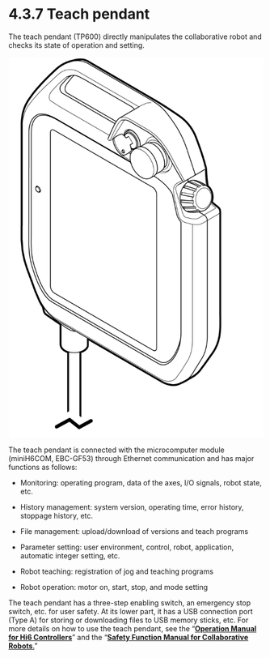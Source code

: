 # 4.3.7 Teach pendant

The teach pendant (TP600) directly manipulates the collaborative robot and checks its state of operation and setting.

![Figure 44 Teach pendant](../../.gitbook/assets/tp.png)

The teach pendant is connected with the microcomputer module (miniH6COM, EBC-GF53) through Ethernet communication and has major functions as follows:

*   Monitoring: operating program, data of the axes, I/O signals, robot state, etc.


*   History management: system version, operating time, error history, stoppage history, etc.


*   File management: upload/download of versions and teach programs


*   Parameter setting: user environment, control, robot, application, automatic integer setting, etc.


*   Robot teaching: registration of jog and teaching programs


* Robot operation: motor on, start, stop, and mode setting

The teach pendant has a three-step enabling switch, an emergency stop switch, etc. for user safety. At its lower part, it has a USB connection port (Type A) for storing or downloading files to USB memory sticks, etc. For more details on how to use the teach pendant, see the “[**Operation Manual for Hi6 Controllers**](https://hyundai-robotics.gitbook.io/hi6-operation-manual/v/op-english/)” and the “[**Safety Function Manual for Collaborative Robots**.](https://hyundai-robotics.gitbook.io/cobot-safety-function/v/sf-english/)”
